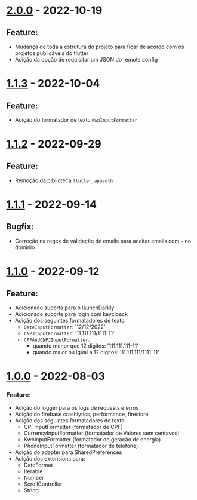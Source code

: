 # [2.0.0] - 2022-10-19

## Feature:
- Mudança de toda a estrutura do projeto para ficar de acordo com os projetos publicáveis do flutter
- Adição da opção de requisitar um JSON do remote config 

# [1.1.3] - 2022-10-04

## Feature:
- Adição do formatador de texto `KwpInputFormatter`

# [1.1.2] - 2022-09-29

## Feature:
- Remoção da biblioteca `flutter_appauth`

# [1.1.1] - 2022-09-14

## Bugfix:
- Correção na regex de validação de emails para aceitar emails com `-` no domínio

# [1.1.0] - 2022-09-12

## Feature:
- Adicionado suporta para o launchDarkly
- Adicionado suporte para login com keycloack
- Adição dos seguintes formatadores de texto:
   - `DateInputFormatter`: '12/12/2022'
   - `CNPJInputFormatter`: '11.111.111/1111-11'
   - `CPFAndCNPJInputFormatter`: 
       - quando menor que 12 digitos: '111.111.111-11'
       - quando maior ou igual a 12 digitos: '11.111.111/1111-11'

# [1.0.0] - 2022-08-03

### Feature:
- Adição do logger para os logs de requests e erros
- Adição do firebase crashlytics, performance, firestore
- Adição dos seguintes formatadores de texto:
   - CPFInputFormatter (formatador de CPF)
   - CurrencyInputFormatter (formatador de Valores sem centavos)
   - KwhInputFormatter (formatador de geração de energia)
   - PhoneInputFormatter (formatador de telefone)
- Adição do adapter para SharedPreferences 
- Adição dos extensions para:
   -  DateFormat
   - Iterable
   - Number
   - ScrollController
   - String

[2.0.0]: https://github.com/solfacil/sdk-tools-mobile/releases/tag/2.0.0
[1.1.3]: https://github.com/solfacil/sdk-tools-mobile/releases/tag/1.1.3
[1.1.2]: https://github.com/solfacil/sdk-tools-mobile/releases/tag/1.1.2
[1.1.1]: https://github.com/solfacil/sdk-tools-mobile/releases/tag/1.1.1
[1.1.0]: https://github.com/solfacil/sdk-tools-mobile/releases/tag/1.1.0
[1.0.0]: https://github.com/solfacil/sdk-tools-mobile/releases/tag/1.0.0